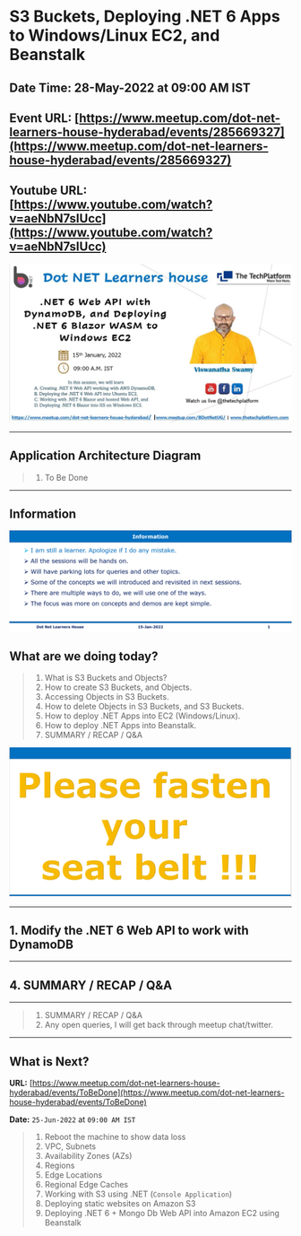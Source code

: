 # S3 Buckets, Deploying .NET 6 Apps to Windows/Linux EC2, and Beanstalk

## Date Time: 28-May-2022 at 09:00 AM IST

## Event URL: [https://www.meetup.com/dot-net-learners-house-hyderabad/events/285669327](https://www.meetup.com/dot-net-learners-house-hyderabad/events/285669327)

## Youtube URL: [https://www.youtube.com/watch?v=aeNbN7sIUcc](https://www.youtube.com/watch?v=aeNbN7sIUcc)

![Viswanatha Swamy P K |150x150](./documentation/images/ViswanathaSwamyPK.PNG)

---

## Application Architecture Diagram

> 1. To Be Done

---

## Information

![Information | 100x100](./documentation/images/Information.PNG)

## What are we doing today?

> 1. What is S3 Buckets and Objects?    
> 1. How to create S3 Buckets, and Objects.
> 1. Accessing Objects in S3 Buckets.
> 1. How to delete Objects in S3 Buckets, and S3 Buckets.
> 1. How to deploy .NET Apps into EC2 (Windows/Linux).
> 1. How to deploy .NET Apps into Beanstalk.
> 1. SUMMARY / RECAP / Q&A

![Seat Belt | 100x100](./documentation/images/SeatBelt.PNG)

---

## 1. Modify the .NET 6 Web API to work with DynamoDB



---

## 4. SUMMARY / RECAP / Q&A

---

> 1. SUMMARY / RECAP / Q&A
> 2. Any open queries, I will get back through meetup chat/twitter.

---

## What is Next?

**URL:** [https://www.meetup.com/dot-net-learners-house-hyderabad/events/ToBeDone](https://www.meetup.com/dot-net-learners-house-hyderabad/events/ToBeDone)

**Date:** `25-Jun-2022` at `09:00 AM IST`

> 1. Reboot the machine to show data loss
> 1. VPC, Subnets
> 1. Availability Zones (AZs)
> 1. Regions
> 1. Edge Locations
> 1. Regional Edge Caches
> 1. Working with S3 using .NET (`Console Application`)
> 1. Deploying static websites on Amazon S3
> 1. Deploying .NET 6 + Mongo Db Web API into Amazon EC2 using Beanstalk